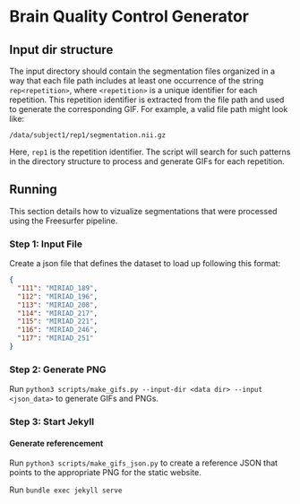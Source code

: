# Brain Quality Control Generator

## Input dir structure

The input directory should contain the segmentation files organized in a way that each file path includes at least one occurrence of the string `rep<repetition>`, where `<repetition>` is a unique identifier for each repetition. This repetition identifier is extracted from the file path and used to generate the corresponding GIF. For example, a valid file path might look like:

```
/data/subject1/rep1/segmentation.nii.gz
```

Here, `rep1` is the repetition identifier. The script will search for such patterns in the directory structure to process and generate GIFs for each repetition.

## Running

This section details how to vizualize segmentations that were processed using the Freesurfer pipeline.

### Step 1: Input File
Create a json file that defines the dataset to load up following this format:

```json
{
  "111": "MIRIAD_189",
  "112": "MIRIAD_196",
  "113": "MIRIAD_208",
  "114": "MIRIAD_217",
  "115": "MIRIAD_221",
  "116": "MIRIAD_246",
  "117": "MIRIAD_251"
}
```

### Step 2: Generate PNG

Run `python3 scripts/make_gifs.py --input-dir <data dir> --input <json_data>` to generate GIFs and PNGs.

### Step 3: Start Jekyll

#### Generate referencement

Run `python3 scripts/make_gifs_json.py` to create a reference JSON that points to the appropriate PNG for the static website.

Run `bundle exec jekyll serve`

